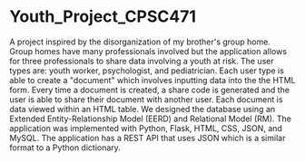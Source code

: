 # Youth_Project_CPSC471

A project inspired by the disorganization of my brother's group home. Group homes have many professionals involved but the application allows for three professionals 
to share data involving a youth at risk. The user types are: youth worker, psychologist, and pediatrician. Each user type is able to create a "document" which involves
inputting data into the the HTML form. Every time a document is created, a share code is generated and the user is able to share their document with another user. Each
document is data viewed within an HTML table. We designed the database using an Extended Entity-Relationship Model (EERD) and Relational Model (RM). The application was 
implemented with Python, Flask, HTML, CSS, JSON, and MySQL. The application has a REST API that uses JSON which is a similar format to a Python dictionary.
